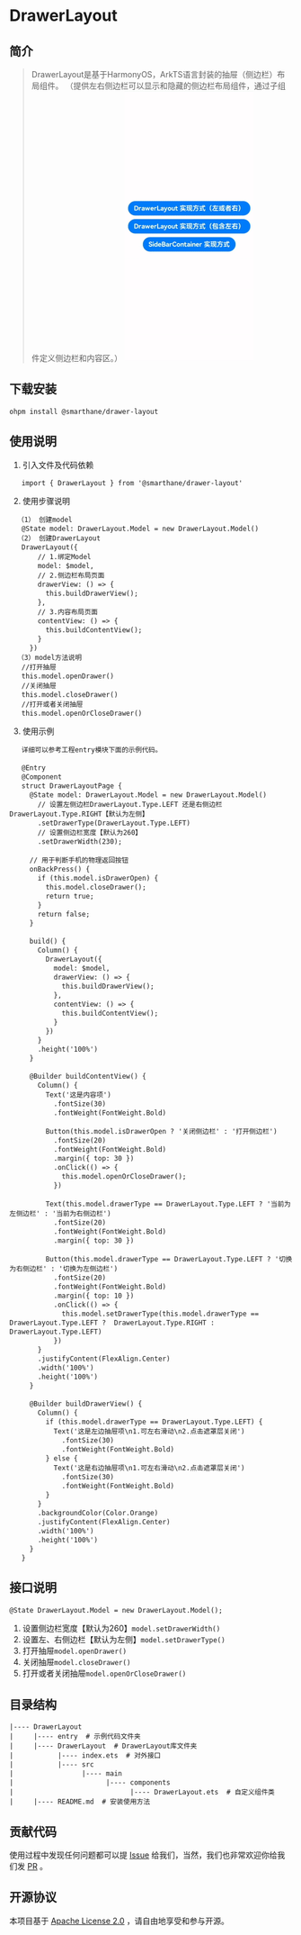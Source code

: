 # DrawerLayout

## 简介
> DrawerLayout是基于HarmonyOS，ArkTS语言封装的抽屉（侧边栏）布局组件。
> （提供左右侧边栏可以显示和隐藏的侧边栏布局组件，通过子组件定义侧边栏和内容区。）
![operation.gif](../screenshots/operation2.gif)

## 下载安装
```shell
ohpm install @smarthane/drawer-layout  
```

## 使用说明
1. 引入文件及代码依赖
 ```
    import { DrawerLayout } from '@smarthane/drawer-layout'
 ```
2. 使用步骤说明
 ```
   （1） 创建model
    @State model: DrawerLayout.Model = new DrawerLayout.Model()
   （2） 创建DrawerLayout
    DrawerLayout({
        // 1.绑定Model
        model: $model,
        // 2.侧边栏布局页面
        drawerView: () => {
          this.buildDrawerView();
        },
        // 3.内容布局页面
        contentView: () => {
          this.buildContentView();
        }
      })
   （3）model方法说明 
    //打开抽屉
    this.model.openDrawer()
    //关闭抽屉
    this.model.closeDrawer()
    //打开或者关闭抽屉
    this.model.openOrCloseDrawer()
 ```
3. 使用示例
 ```
    详细可以参考工程entry模块下面的示例代码。

    @Entry
    @Component
    struct DrawerLayoutPage {
      @State model: DrawerLayout.Model = new DrawerLayout.Model()
        // 设置左侧边栏DrawerLayout.Type.LEFT 还是右侧边栏DrawerLayout.Type.RIGHT【默认为左侧】
        .setDrawerType(DrawerLayout.Type.LEFT)
        // 设置侧边栏宽度【默认为260】
        .setDrawerWidth(230);
    
      // 用于判断手机的物理返回按钮
      onBackPress() {
        if (this.model.isDrawerOpen) {
          this.model.closeDrawer();
          return true;
        }
        return false;
      }
    
      build() {
        Column() {
          DrawerLayout({
            model: $model,
            drawerView: () => {
              this.buildDrawerView();
            },
            contentView: () => {
              this.buildContentView();
            }
          })
        }
        .height('100%')
      }
    
      @Builder buildContentView() {
        Column() {
          Text('这是内容项')
            .fontSize(30)
            .fontWeight(FontWeight.Bold)
    
          Button(this.model.isDrawerOpen ? '关闭侧边栏' : '打开侧边栏')
            .fontSize(20)
            .fontWeight(FontWeight.Bold)
            .margin({ top: 30 })
            .onClick(() => {
              this.model.openOrCloseDrawer();
            })
    
          Text(this.model.drawerType == DrawerLayout.Type.LEFT ? '当前为左侧边栏' : '当前为右侧边栏')
            .fontSize(20)
            .fontWeight(FontWeight.Bold)
            .margin({ top: 30 })
    
          Button(this.model.drawerType == DrawerLayout.Type.LEFT ? '切换为右侧边栏' : '切换为左侧边栏')
            .fontSize(20)
            .fontWeight(FontWeight.Bold)
            .margin({ top: 10 })
            .onClick(() => {
              this.model.setDrawerType(this.model.drawerType == DrawerLayout.Type.LEFT ?  DrawerLayout.Type.RIGHT : DrawerLayout.Type.LEFT)
            })
        }
        .justifyContent(FlexAlign.Center)
        .width('100%')
        .height('100%')
      }
    
      @Builder buildDrawerView() {
        Column() {
          if (this.model.drawerType == DrawerLayout.Type.LEFT) {
            Text('这是左边抽屉项\n1.可左右滑动\n2.点击遮罩层关闭')
              .fontSize(30)
              .fontWeight(FontWeight.Bold)
          } else {
            Text('这是右边抽屉项\n1.可左右滑动\n2.点击遮罩层关闭')
              .fontSize(30)
              .fontWeight(FontWeight.Bold)
          }
        }
        .backgroundColor(Color.Orange)
        .justifyContent(FlexAlign.Center)
        .width('100%')
        .height('100%')
      }
    }

 ```

## 接口说明
`@State DrawerLayout.Model = new DrawerLayout.Model();`
1. 设置侧边栏宽度【默认为260】`model.setDrawerWidth()`
2. 设置左、右侧边栏【默认为左侧】`model.setDrawerType()`
3. 打开抽屉`model.openDrawer()`
4. 关闭抽屉`model.closeDrawer()`
5. 打开或者关闭抽屉`model.openOrCloseDrawer()`

## 目录结构
````
|---- DrawerLayout
|     |---- entry  # 示例代码文件夹
|     |---- DrawerLayout  # DrawerLayout库文件夹
|           |---- index.ets  # 对外接口
|           |---- src
|                 |---- main
|                       |---- components
|                             |---- DrawerLayout.ets  # 自定义组件类
|     |---- README.md  # 安装使用方法                    
````

## 贡献代码
使用过程中发现任何问题都可以提 [Issue](https://gitee.com/smarthane/drawerlayout/issues) 给我们，当然，我们也非常欢迎你给我们发 [PR](https://gitee.com/openharmony-sig/material-dialogs/pulls) 。

## 开源协议
本项目基于 [ Apache License 2.0](https://gitee.com/smarthane/drawerlayout/blob/master/LICENSE) ，请自由地享受和参与开源。